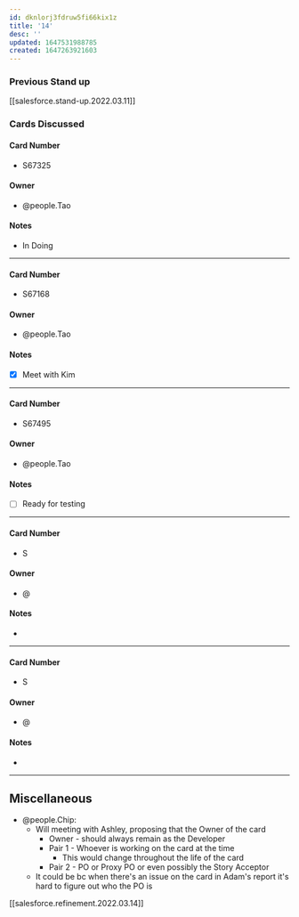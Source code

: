 ```yaml
---
id: dknlorj3fdruw5fi66kix1z
title: '14'
desc: ''
updated: 1647531988785
created: 1647263921603
---
```


### Previous Stand up
[[salesforce.stand-up.2022.03.11]]

### Cards Discussed
#### Card Number
- S67325
#### Owner
- @people.Tao 
#### Notes
- In Doing 
---
#### Card Number
- S67168
#### Owner
- @people.Tao 
#### Notes
- [x] Meet with Kim 
---
#### Card Number
- S67495
#### Owner
- @people.Tao 
#### Notes
- [ ] Ready for testing 
---
#### Card Number
- S
#### Owner
- @ 
#### Notes
-
---
#### Card Number
- S
#### Owner
- @ 
#### Notes
-
---
## Miscellaneous
- @people.Chip:
    - Will meeting with Ashley, proposing that the Owner of the card
        - Owner - should always remain as the Developer
        - Pair 1 - Whoever is working on the card at the time
            - This would change throughout the life of the card 
        - Pair 2 - PO or Proxy PO or even possibly the Story Acceptor
    - It could be bc when there's an issue on the card in Adam's report it's hard to figure out who the PO is

[[salesforce.refinement.2022.03.14]]    
